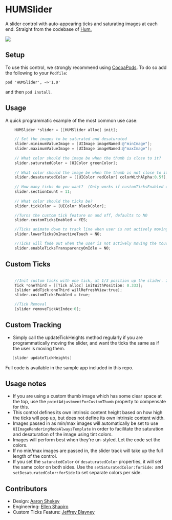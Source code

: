 HUMSlider
=========

A slider control with auto-appearing ticks and saturating images at each end. Straight from the codebase of [Hum.](http://justhum.com)

![](slider_in_action.gif)

## Setup

To use this control, we strongly recommend using [CocoaPods](http://cocoapods.org). To do so add the following to your `Podfile`:  

```
pod 'HUMSlider', ~>'1.0'
```

and then `pod install`. 

## Usage

A quick programmatic example of the most common use case: 

```objectivec
    HUMSlider *slider = [[HUMSlider alloc] init];

	// Set the images to be saturated and desaturated
	slider.minimumValueImage = [UIImage imageNamed:@"minImage"];
    slider.maximumValueImage = [UIImage imageNamed:@"maxImage"];
    
    // What color should the image be when the thumb is close to it?
    slider.saturatedColor = [UIColor greenColor];
    
    // What color should the image be when the thumb is not close to it?
    slider.desaturatedColor = [[UIColor redColor] colorWithAlpha:0.5f]; 
    
    // How many ticks do you want?  (Only works if customTicksEnabled == false)
    slider.sectionCount = 11;
    
    // What color should the ticks be?
    slider.tickColor = [UIColor blackColor];    

    //Turns the custom tick feature on and off, defaults to NO
    slider.customTicksEnabled = YES;

    //Ticks animate down to track line when user is not actively moving the slider. Defaults to YES
    slider.lowerTicksOnInactiveTouch = NO; 

    //Ticks will fade out when the user is not actively moving the touch slider. Defaults to YES
    slider.enableTicksTransparencyOnIdle = NO; 
```

## Custom Ticks

```objectivec

    //Init custom ticks with one tick, at 1/3 position up the slider. If adding many, refresh view on final addition.
    Tick *oneThird = [[Tick alloc] initWithPosition: 0.333];
    [slider addTick:oneThird willRefreshView:true];
    slider.customTicksEnabled = true;

    //Tick Removal
    [slider removeTickAtIndex:0];
```

## Custom Tracking

- Simply call the updateTickHeights method regularly if you are programmatically
  moving the slider, and want the ticks the same as if the user is moving them.

```objectivec
   [slider updateTickHeights]
```


Full code is available in the sample app included in this repo. 

## Usage notes

- If you are using a custom thumb image which has some clear space at the top, use the `pointAdjustmentForCustomThumb` property to compensate for this. 
- This control defines its own intrinsic content height based on how high the ticks will pop up, but does not define its own intrinsic content width. 
- Images passed in as min/max images will automatically be set to use `UIImageRenderingModeAlwaysTemplate` in order to facilitate the saturation and desaturation of the image using tint colors.
- Images will perform best when they're un-styled. Let the code set the colors. 
- If no min/max images are passed in, the slider track will take up the full length of the control. 
- If you set the `saturatedColor` or `desaturatedColor` properties, it will set the same color on both sides. Use the `setSaturatedColor:forSide:` and `setDesaturatedColor:forSide` to set separate colors per side. 


## Contributors

- Design: [Aaron Shekey](http://github.com/aaronshekey)
- Engineering: [Ellen Shapiro](http://github.com/designatednerd)
- Custom Ticks Feature: [Jeffrey Blayney](https://github.com/thejeff77)